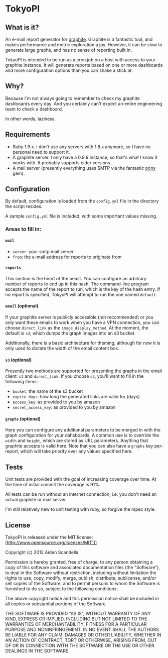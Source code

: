 TokyoPI
=======

What is it?
-----------
An e-mail report generator for [graphite](http://graphite.wikidot.com/). Graphite is a fantastic tool, and makes performance and metric exploration a joy. However, it can be slow to generate large graphs, and has no sense of reporting built in.

TokyoPI is intended to be run as a cron job on a host with access to your graphite instance. It will generate reports based on one or more dashboards and more configuration options than you can shake a stick at.

Why?
---
Because I'm not always going to remember to check my graphite dashboards every day. And you certainly can't expect an entire engineering team to check a dashboard.

In other words, laziness.

Requirements
-----------

+ Ruby 1.9.x. I don't use any servers with 1.8.x anymore, so I have no personal need to support it.
+ A graphite server. I only have a 0.9.9 instance, so that's what I know it works with. It probably supports older versions...
+ A mail server (presently everything uses SMTP via the fantastic [pony](https://github.com/benprew/pony) gem).

Configuration
-------------
By default, configuration is loaded from the `config.yml` file in the directory the script resides.

A sample `config.yml` file is included, with some important values missing.

### Areas to fill in: ###

#### `mail` ####

+ `server`: your smtp mail server
+ `from`: the e-mail address for reports to originate from

#### `reports` ####
This section is the heart of the beast. You can configure an arbitrary number of reports to end up in this hash. The command-line program accepts the name of the report to run, which is the key of the hash entry. If no report is specified, TokyoPI will attempt to run the one named `default`.

#### `email` (optional) ####
If your graphite server is publicly accessible (not recommended) or you only want these emails to work when you have a VPN connection, you can choose `direct_link` as the `image_display_method`. At the moment, the default is `s3`, which dumps the graph images into an s3 bucket.

Additionally, there is a basic architecture for theming, although for now it is only used to dictate the width of the email content box.

#### `s3` (optional) ####
Presently two methods are supported for presenting the graphs in the email client: `s3` and `direct_link`. If you choose `s3`, you'll want to fill in the following items:

+ `bucket`: the name of the s3 bucket
+ `expire_days`: how long the generated links are valid for (days)
+ `access_key`: as provided to you by amazon
+ `secret_access_key`: as provided to you by amazon

#### `graphs` (optional) ####
Here you can configure any additional parameters to be merged in with the graph configuration for your dahsboards. A common use is to override the `width` and `height`, which are stored as URL parameters. Anything that graphite accepts is valid here. Note that you can also have a `graphs` key per-report, which will take priority over any values specified here.

Tests
-----
Unit tests are provided with the goal of increasing coverage over time. At the time of initial commit the coverage is 91%.

All tests can be run without an internet connection, i.e. you don't need an actual graphite or mail server.

I'm still relatively new to unit testing with ruby, so forgive the rspec style.

License
-------
TokyoPI is released under the MIT license: [http://www.opensource.org/licenses/MIT]()

Copyright (c) 2012 Aiden Scandella

Permission is hereby granted, free of charge, to any person obtaining a copy of this software and associated documentation files (the "Software"), to deal in the Software without restriction, including without limitation the rights to use, copy, modify, merge, publish, distribute, sublicense, and/or sell copies of the Software, and to permit persons to whom the Software is furnished to do so, subject to the following conditions:

The above copyright notice and this permission notice shall be included in all copies or substantial portions of the Software.

THE SOFTWARE IS PROVIDED “AS IS”, WITHOUT WARRANTY OF ANY KIND, EXPRESS OR IMPLIED, INCLUDING BUT NOT LIMITED TO THE WARRANTIES OF MERCHANTABILITY, FITNESS FOR A PARTICULAR PURPOSE AND NONINFRINGEMENT. IN NO EVENT SHALL THE AUTHORS BE LIABLE FOR ANY CLAIM, DAMAGES OR OTHER LIABILITY, WHETHER IN AN ACTION OF CONTRACT, TORT OR OTHERWISE, ARISING FROM, OUT OF OR IN CONNECTION WITH THE SOFTWARE OR THE USE OR OTHER DEALINGS IN THE SOFTWARE.
